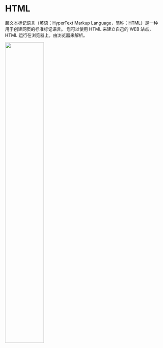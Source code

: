 # HTML 
超文本标记语言（英语：HyperText Markup Language，简称：HTML）是一种用于创建网页的标准标记语言。
您可以使用 HTML 来建立自己的 WEB 站点，HTML 运行在浏览器上，由浏览器来解析。

<span style="color:#333333"><img src="http://static.runoob.com/images/runoob-logo.png" width="50%"></span>
